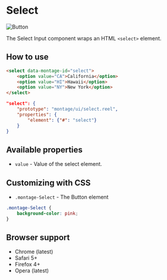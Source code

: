 # Select

![Button](https://raw.github.com/montagejs/montage-lab/master/skeleton/mobile/components/select.reel/screenshot.png)

The Select Input component wraps an HTML `<select>` element.

## How to use

```html
<select data-montage-id="select">
    <option value="CA">California</option>
    <option value="HI">Hawaii</option>
    <option value="NY">New York</option>
</select>
```

```json
"select": {
    "prototype": "montage/ui/select.reel",
    "properties": {
        "element": {"#": "select"}
    }
}
```


## Available properties

* `value` - Value of the select element.



## Customizing with CSS

* `.montage-Select` - The Button element

```css
.montage-Select {
    background-color: pink;
}
```



## Browser support

* Chrome (latest)
* Safari 5+
* Firefox 4+
* Opera (latest)
